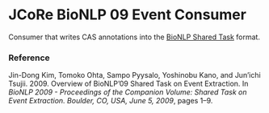 # JCoRe BioNLP 09 Event Consumer
Consumer that writes CAS annotations into the [BioNLP Shared Task](http://www.nactem.ac.uk/tsujii/GENIA/SharedTask/index.shtml#data) format.

### Reference
Jin-Dong Kim, Tomoko Ohta, Sampo Pyysalo, Yoshinobu Kano, and Jun’ichi Tsujii. 2009. Overview of BioNLP’09 Shared Task on Event Extraction. In *BioNLP 2009 - Proceedings of the Companion Volume: Shared Task on Event Extraction. Boulder, CO, USA, June 5, 2009*, pages 1–9.
